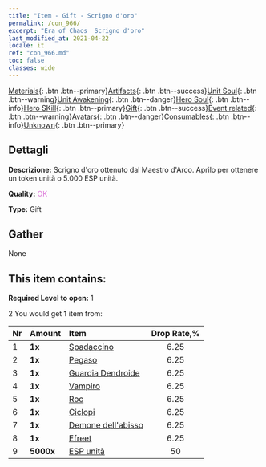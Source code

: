 ```yaml
---
title: "Item - Gift - Scrigno d'oro"
permalink: /con_966/
excerpt: "Era of Chaos  Scrigno d'oro"
last_modified_at: 2021-04-22
locale: it
ref: "con_966.md"
toc: false
classes: wide
---
```

 [Materials](/ItemsIT/){: .btn .btn--primary}[Artifacts](/ItemsIT/Artifacts/){: .btn .btn--success}[Unit Soul](/ItemsIT/UnitSoul/){: .btn .btn--warning}[Unit Awakening](/ItemsIT/UnitAwakening/){: .btn .btn--danger}[Hero Soul](/ItemsIT/HeroSoul/){: .btn .btn--info}[Hero SKill](/ItemsIT/HeroSkill/){: .btn .btn--primary}[Gift](/ItemsIT/Gift/){: .btn .btn--success}[Event related](/ItemsIT/Events/){: .btn .btn--warning}[Avatars](/ItemsIT/Avatars/){: .btn .btn--danger}[Consumables](/ItemsIT/Consumables/){: .btn .btn--info}[Unknown](/ItemsIT/Unknown/){: .btn .btn--primary}

## Dettagli
 **Descrizione:** Scrigno d'oro ottenuto dal Maestro d'Arco. Aprilo per ottenere un token unità o 5.000 ESP unità.

 **Quality:** <span style="color: #DA70D6">OK</span>

 **Type:** Gift

## Gather

  None

## This item contains:

 **Required Level to open:** 1

 2 You would get **1** item  from:

  | Nr | Amount |     Item    | Drop Rate,% |
  |:---|:-------|:------------|:---------:|
  | 1 |  **1x** | [Spadaccino](/ItemsIT/unt_193/) | 6.25 | 
  | 2 |  **1x** | [Pegaso](/ItemsIT/unt_202/) | 6.25 | 
  | 3 |  **1x** | [Guardia Dendroide](/ItemsIT/unt_203/) | 6.25 | 
  | 4 |  **1x** | [Vampiro](/ItemsIT/unt_211/) | 6.25 | 
  | 5 |  **1x** | [Roc](/ItemsIT/unt_221/) | 6.25 | 
  | 6 |  **1x** | [Ciclopi](/ItemsIT/unt_222/) | 6.25 | 
  | 7 |  **1x** | [Demone dell'abisso](/ItemsIT/unt_230/) | 6.25 | 
  | 8 |  **1x** | [Efreet](/ItemsIT/unt_231/) | 6.25 | 
  | 9 |  **5000x** | [ESP unità](/ItemsIT/con_902/) | 50 | 
